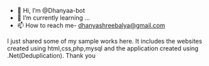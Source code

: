 - 👋 Hi, I’m @Dhanyaa-bot 
- 🌱 I’m currently learning ...
- 📫 How to reach me- dhanyashreebalya@gmail.com


I just shared some of my sample works here. It includes the websites created using html,css,php,mysql
and the application created using .Net(Deduplication).
Thank you

